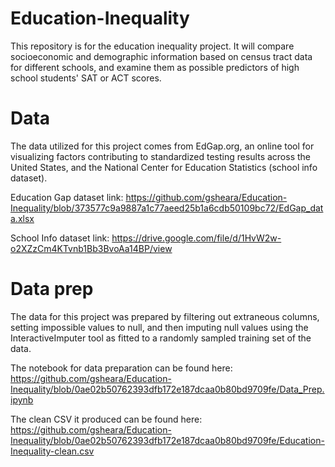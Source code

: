 # Education-Inequality
This repository is for the education inequality project. It will compare socioeconomic and demographic information based on census tract data for different schools, and examine them as possible predictors of high school students' SAT or ACT scores.

# Data
The data utilized for this project comes from EdGap.org, an online tool for visualizing factors contributing to standardized testing results across the United States, and the National Center for Education Statistics (school info dataset).

Education Gap dataset link: https://github.com/gsheara/Education-Inequality/blob/373577c9a9887a1c77aeed25b1a6cdb50109bc72/EdGap_data.xlsx

School Info dataset link: https://drive.google.com/file/d/1HvW2w-o2XZzCm4KTvnb1Bb3BvoAa14BP/view 

# Data prep
The data for this project was prepared by filtering out extraneous columns, setting impossible values to null, and then imputing null values using the InteractiveImputer tool as fitted to a randomly sampled training set of the data. 

The notebook for data preparation can be found here: https://github.com/gsheara/Education-Inequality/blob/0ae02b50762393dfb172e187dcaa0b80bd9709fe/Data_Prep.ipynb

The clean CSV it produced can be found here: https://github.com/gsheara/Education-Inequality/blob/0ae02b50762393dfb172e187dcaa0b80bd9709fe/Education-Inequality-clean.csv
